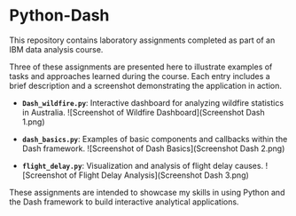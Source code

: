 # Python-Dash

This repository contains laboratory assignments completed as part of an IBM data analysis course.

Three of these assignments are presented here to illustrate examples of tasks and approaches learned during the course. Each entry includes a brief description and a screenshot demonstrating the application in action.

* **`Dash_wildfire.py`**: Interactive dashboard for analyzing wildfire statistics in Australia.
    ![Screenshot of Wildfire Dashboard](Screenshot Dash 1.png)

* **`dash_basics.py`**: Examples of basic components and callbacks within the Dash framework.
    ![Screenshot of Dash Basics](Screenshot Dash 2.png)

* **`flight_delay.py`**: Visualization and analysis of flight delay causes.
    ![Screenshot of Flight Delay Analysis](Screenshot Dash 3.png)

These assignments are intended to showcase my skills in using Python and the Dash framework to build interactive analytical applications.
